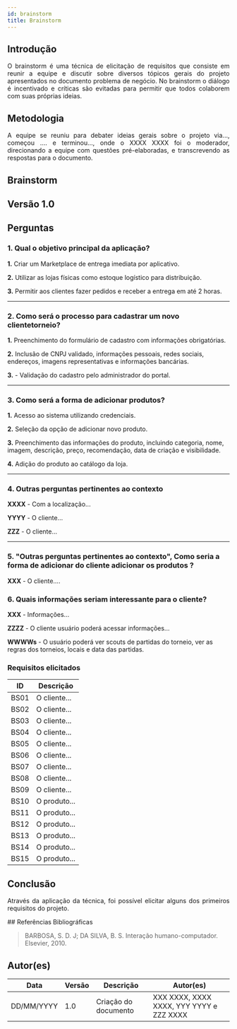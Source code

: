 ```yaml
---
id: brainstorm
title: Brainstorm
---
```

 
## Introdução
<p align = "justify">
O brainstorm é uma técnica de elicitação de requisitos que consiste em reunir a equipe e discutir sobre diversos tópicos gerais do projeto apresentados no documento problema de negócio. No brainstorm o diálogo é incentivado e críticas são evitadas para permitir que todos colaborem com suas próprias ideias.
</p>
 
## Metodologia
<p align = "justify">
A equipe se reuniu para debater ideias gerais sobre o projeto via..., começou .... e terminou..., onde o XXXX XXXX foi o moderador, direcionando a equipe com questões pré-elaboradas, e transcrevendo as respostas para o documento.
</p>
 
## Brainstorm
 
## Versão 1.0
 
## Perguntas
 
### 1. Qual o objetivo principal da aplicação?
 
<p align = "justify">
<b>1.</b> Criar um Marketplace de entrega imediata por aplicativo.
</p>
 
<b>2.</b> Utilizar as lojas físicas como estoque logístico para distribuição. 
 
<b>3.</b> Permitir aos clientes fazer pedidos e receber a entrega em até 2 horas.
</p>
 
---
 
### 2. Como será o processo para cadastrar um novo clientetorneio?
 
<p align = "justify">
<b>1.</b> Preenchimento do formulário de cadastro com informações obrigatórias.
 
<b>2.</b> Inclusão de CNPJ validado, informações pessoais, redes sociais, endereços, imagens representativas e informações bancárias.

<b>3.</b> - Validação do cadastro pelo administrador do portal.
  
---
 
### 3. Como será a forma de adicionar produtos?
 
<p align = "justify">
<b>1.</b> Acesso ao sistema utilizando credenciais.
</p>
 
<p align = "justify">
<b>2.</b> Seleção da opção de adicionar novo produto.
</p>
 
<b>3.</b> Preenchimento das informações do produto, incluindo categoria, nome, imagem, descrição, preço, recomendação, data de criação e visibilidade.
 
<b>4.</b> Adição do produto ao catálogo da loja.

 
---
 
### 4. Outras perguntas pertinentes ao contexto

<p align = "justify">
<b>XXXX</b> - Com a localização...
 
<b>YYYY</b> - O cliente...
 
<b>ZZZ</b> - O cliente...
 
---
 
### 5. "Outras perguntas pertinentes ao contexto", Como seria a forma de adicionar do cliente adicionar os produtos ?
<p align = "justify">
<b>XXX</b> - O cliente....
</p>
 
### 6. Quais informações seriam interessante para o cliente?
<p align = "justify">
   <b>XXX</b> - Informações...
   
   <b>ZZZZ</b> - O cliente usuário poderá acessar informações...

   <b>WWWWs</b> - O usuário poderá ver scouts de partidas do torneio, ver as regras dos torneios, locais e data das partidas.
   
</p>
 
### Requisitos elicitados
 
|ID|Descrição|
|----|-------------|
|BS01| O cliente...|
|BS02| O cliente...|
|BS03| O cliente...|
|BS04| O cliente...|
|BS05| O cliente...|
|BS06| O cliente...|
|BS07| O cliente...|
|BS08| O cliente...|
|BS09| O cliente...|
|BS10| O produto...|
|BS11| O produto...|
|BS12| O produto...|
|BS13| O produto...|
|BS14| O produto...|
|BS15| O produto...|
 
## Conclusão
<p align = "justify">
Através da aplicação da técnica, foi possível elicitar alguns dos primeiros requisitos do projeto.
</p>
## Referências Bibliográficas
 
> BARBOSA, S. D. J; DA SILVA, B. S. Interação humano-computador. Elsevier, 2010.
 
 
## Autor(es)
| Data | Versão | Descrição | Autor(es) |
| -- | -- | -- | -- |
| DD/MM/YYYY | 1.0 | Criação do documento | XXX XXXX, XXXX XXXX, YYY YYYY e ZZZ XXXX |

